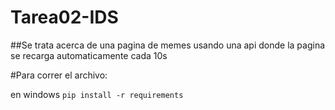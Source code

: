 # Tarea02-IDS
##Se trata acerca de una pagina de memes usando una api donde la pagina se recarga automaticamente cada 10s


#Para correr el archivo:

en windows
`pip install -r requirements`
